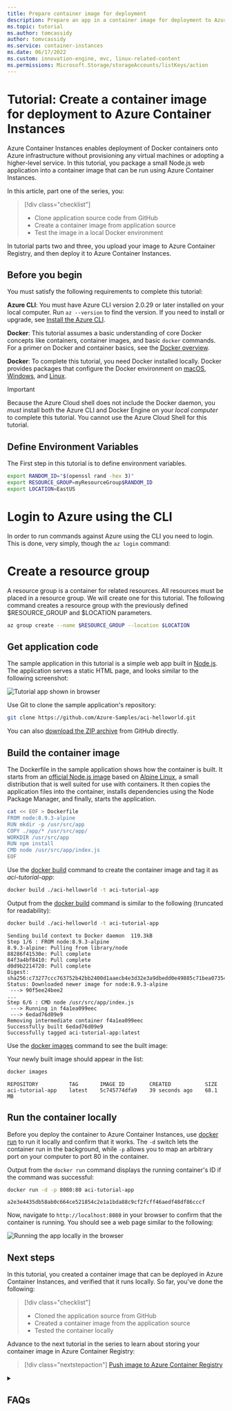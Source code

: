 ```yaml
---
title: Prepare container image for deployment
description: Prepare an app in a container image for deployment to Azure Container Instances
ms.topic: tutorial
ms.author: tomcassidy
author: tomvcassidy
ms.service: container-instances
ms.date: 06/17/2022
ms.custom: innovation-engine, mvc, linux-related-content
ms.permissions: Microsoft.Storage/storageAccounts/listKeys/action
---
```


# Tutorial: Create a container image for deployment to Azure Container Instances

Azure Container Instances enables deployment of Docker containers onto Azure infrastructure without provisioning any virtual machines or adopting a higher-level service. In this tutorial, you package a small Node.js web application into a container image that can be run using Azure Container Instances.

In this article, part one of the series, you:

> [!div class="checklist"]
> * Clone application source code from GitHub
> * Create a container image from application source
> * Test the image in a local Docker environment

In tutorial parts two and three, you upload your image to Azure Container Registry, and then deploy it to Azure Container Instances.

## Before you begin

You must satisfy the following requirements to complete this tutorial:

**Azure CLI**: You must have Azure CLI version 2.0.29 or later installed on your local computer. Run `az --version` to find the version. If you need to install or upgrade, see [Install the Azure CLI][azure-cli-install].

**Docker**: This tutorial assumes a basic understanding of core Docker concepts like containers, container images, and basic `docker` commands. For a primer on Docker and container basics, see the [Docker overview][docker-get-started].

**Docker**: To complete this tutorial, you need Docker installed locally. Docker provides packages that configure the Docker environment on [macOS][docker-mac], [Windows][docker-windows], and [Linux][docker-linux].

> [!IMPORTANT]
> Because the Azure Cloud shell does not include the Docker daemon, you *must* install both the Azure CLI and Docker Engine on your *local computer* to complete this tutorial. You cannot use the Azure Cloud Shell for this tutorial.

<!-- LINKS - External -->
[docker-get-started]: https://docs.docker.com/engine/docker-overview/
[docker-linux]: https://docs.docker.com/engine/installation/#supported-platforms
[docker-mac]: https://docs.docker.com/docker-for-mac/
[docker-windows]: https://docs.docker.com/docker-for-windows/

<!-- LINKS - Internal -->
[azure-cli-install]: /cli/azure/install-azure-cli


## Define Environment Variables

The First step in this tutorial is to define environment variables.

```bash
export RANDOM_ID="$(openssl rand -hex 3)"
export RESOURCE_GROUP=myResourceGroup$RANDOM_ID
export LOCATION=EastUS
```
# Login to Azure using the CLI

In order to run commands against Azure using the CLI you need to login. This is done, very simply, though the `az login` command:

# Create a resource group

A resource group is a container for related resources. All resources must be placed in a resource group. We will create one for this tutorial. The following command creates a resource group with the previously defined $RESOURCE_GROUP and $LOCATION parameters.

```bash
az group create --name $RESOURCE_GROUP --location $LOCATION
```

## Get application code

The sample application in this tutorial is a simple web app built in [Node.js][nodejs]. The application serves a static HTML page, and looks similar to the following screenshot:

![Tutorial app shown in browser][aci-tutorial-app]

Use Git to clone the sample application's repository:

```bash
git clone https://github.com/Azure-Samples/aci-helloworld.git
```

You can also [download the ZIP archive][aci-helloworld-zip] from GitHub directly.

## Build the container image

The Dockerfile in the sample application shows how the container is built. It starts from an [official Node.js image][docker-hub-nodeimage] based on [Alpine Linux][alpine-linux], a small distribution that is well suited for use with containers. It then copies the application files into the container, installs dependencies using the Node Package Manager, and finally, starts the application.

```bash
cat << EOF > Dockerfile
FROM node:8.9.3-alpine
RUN mkdir -p /usr/src/app
COPY ./app/* /usr/src/app/
WORKDIR /usr/src/app
RUN npm install
CMD node /usr/src/app/index.js
EOF
```

Use the [docker build][docker-build] command to create the container image and tag it as *aci-tutorial-app*:

```bash
docker build ./aci-helloworld -t aci-tutorial-app
```

Output from the [docker build][docker-build] command is similar to the following (truncated for readability):

```bash
docker build ./aci-helloworld -t aci-tutorial-app
```
```output
Sending build context to Docker daemon  119.3kB
Step 1/6 : FROM node:8.9.3-alpine
8.9.3-alpine: Pulling from library/node
88286f41530e: Pull complete
84f3a4bf8410: Pull complete
d0d9b2214720: Pull complete
Digest: sha256:c73277ccc763752b42bb2400d1aaecb4e3d32e3a9dbedd0e49885c71bea07354
Status: Downloaded newer image for node:8.9.3-alpine
 ---> 90f5ee24bee2
...
Step 6/6 : CMD node /usr/src/app/index.js
 ---> Running in f4a1ea099eec
 ---> 6edad76d09e9
Removing intermediate container f4a1ea099eec
Successfully built 6edad76d09e9
Successfully tagged aci-tutorial-app:latest
```

Use the [docker images][docker-images] command to see the built image:

Your newly built image should appear in the list:

```bash
docker images
```

```output
REPOSITORY          TAG       IMAGE ID        CREATED           SIZE
aci-tutorial-app    latest    5c745774dfa9    39 seconds ago    68.1 MB
```

## Run the container locally

Before you deploy the container to Azure Container Instances, use [docker run][docker-run] to run it locally and confirm that it works. The `-d` switch lets the container run in the background, while `-p` allows you to map an arbitrary port on your computer to port 80 in the container.

Output from the `docker run` command displays the running container's ID if the command was successful:

```bash
docker run -d -p 8080:80 aci-tutorial-app
```

```output
a2e3e4435db58ab0c664ce521854c2e1a1bda88c9cf2fcff46aedf48df86cccf
```

Now, navigate to `http://localhost:8080` in your browser to confirm that the container is running. You should see a web page similar to the following:

![Running the app locally in the browser][aci-tutorial-app-local]

## Next steps

In this tutorial, you created a container image that can be deployed in Azure Container Instances, and verified that it runs locally. So far, you've done the following:

> [!div class="checklist"]
> * Cloned the application source from GitHub
> * Created a container image from the application source
> * Tested the container locally

Advance to the next tutorial in the series to learn about storing your container image in Azure Container Registry:

> [!div class="nextstepaction"]
> [Push image to Azure Container Registry](container-instances-tutorial-prepare-acr.md)

<!--- IMAGES --->
[aci-tutorial-app]:./media/container-instances-quickstart/aci-app-browser.png
[aci-tutorial-app-local]: ./media/container-instances-tutorial-prepare-app/aci-app-browser-local.png

<!-- LINKS - External -->
[aci-helloworld-zip]: https://github.com/Azure-Samples/aci-helloworld/archive/master.zip
[alpine-linux]: https://alpinelinux.org/
[docker-build]: https://docs.docker.com/engine/reference/commandline/build/
[docker-get-started]: https://docs.docker.com/get-started/
[docker-hub-nodeimage]: https://store.docker.com/images/node
[docker-images]: https://docs.docker.com/engine/reference/commandline/images/
[docker-linux]: https://docs.docker.com/engine/installation/#supported-platforms
[docker-login]: https://docs.docker.com/engine/reference/commandline/login/
[docker-mac]: https://docs.docker.com/docker-for-mac/
[docker-push]: https://docs.docker.com/engine/reference/commandline/push/
[docker-run]: https://docs.docker.com/engine/reference/commandline/run/
[docker-tag]: https://docs.docker.com/engine/reference/commandline/tag/
[docker-windows]: https://docs.docker.com/docker-for-windows/
[nodejs]: https://nodejs.org

<!-- LINKS - Internal -->
[azure-cli-install]: /cli/azure/install-azure-cli

<details>
<summary><h2>FAQs</h2></summary>

#### Q. What is the command-specific breakdown of permissions needed to implement this doc? 

A. _Format: Commands as they appears in the doc | list of unique permissions needed to run each of those commands_
  - '```bash\ndocker images\n```'
      - 'Microsoft.Storage/storageAccounts/listKeys/action'
      - 'Microsoft.Web/hosts/keys/action'
      - 'Microsoft.ContainerService/managedClusters/list'
      - 'Microsoft.ContainerRegistry/registries/showQuotaLimitations'
      - 'Microsoft.Storage/storageAccounts/read'
      - 'Microsoft.ContainerRegistry/registries/listPermissionsResult'
      - 'Microsoft.ContainerInstance/containerGroups/list'
      - 'Microsoft.ContainerRegistry/registries/showPermissions'
      - 'Microsoft.Storage/storageAccounts/regenerateKey/action'
      - 'Microsoft.ContainerInstance/containerGroups/read'
      - 'Microsoft.ContainerRegistry/registries/replications/read'
      - 'Microsoft.ContainerRegistry/registries/images/read' 
  - '```bash\ndocker run -d -p 8080:80 aci-tutorial-app\n```'
      - 'Microsoft.Network/loadBalancers/providers/microsoft.insights/diagnosticSettings/write'
      - 'Microsoft.Network/virtualNetworks/providers/microsoft.insights/logProfiles/read'
      - 'Microsoft.Web/sites/providers/microsoft.insights/read'
      - 'Microsoft.Network/virtualNetworks/providers/microsoft.insights/diagnosticSettings/read', 'Microsoft.Web/sites/read'
      - 'Microsoft.Network/virtualNetworks/providers/microsoft.insights/write'
      - 'Microsoft.Network/loadBalancers/providers/microsoft.insights/write'
      - 'Microsoft.Network/networkInterfaces/providers/microsoft.insights/logProfiles/read'
      - 'Microsoft.Web/sites/providers/microsoft.insights/write'
      - 'Microsoft.Network/networkInterfaces/providers/microsoft.insights/diagnosticSettings/read'
      - 'Microsoft.Network/networkInterfaces/providers/microsoft.insights/write'
      - 'Microsoft.Web/sites/providers/diagnosticSettings/read'
      - 'Microsoft.Network/loadBalancers/providers/microsoft.insights/read'
      - 'Microsoft.Network/networkInterfaces/providers/microsoft.insights/diagnosticSettings/write'
      - 'Microsoft.Storage/storageAccounts/listKeys/action'
      - 'Microsoft.Network/virtualNetworks/providers/microsoft.insights/diagnosticSettings/write'
      - 'Microsoft.Storage/storageAccounts/read'
      - 'Microsoft.Network/networkInterfaces/providers/microsoft.insights/read'
      - 'Microsoft.Web/sites/metricDefinitions/list'
      - 'Microsoft.Web/sites/metrics/list'
      - 'Microsoft.Web/sites/providers/microsoft.insights/logProfiles/write'
      - 'Microsoft.Network/networkInterfaces/providers/microsoft.insights/logProfiles/write'
      - 'Microsoft.Web/sites/providers/microsoft.insights/alertrules/read'
      - 'Microsoft.Web/sites/metrics/write'
      - 'Microsoft.Network/loadBalancers/read'
      - 'Microsoft.Web/sites/stop/action'
      - 'Microsoft.Network/networkInterfaces/providers/diagnosticSettings/read'
      - 'Microsoft.Network/virtualNetworks/providers/microsoft.insights/read'
      - 'Microsoft.Web/sites/write'
      - 'Microsoft.Web/sites/metrics/read'
      - 'Microsoft.Network/loadBalancers/providers/diagnosticSettings/read'
      - 'Microsoft.Network/loadBalancers/providers/microsoft.insights/logProfiles/write'
      - 'Microsoft.Network/loadBalancers/providers/microsoft.insights/diagnosticSettings/read'
      - 'Microsoft.ContainerInstance/containerGroups/delete'
      - 'Microsoft.Network/virtualNetworks/providers/microsoft.insights/logProfiles/write'
      - 'Microsoft.Storage/storageAccounts/listkeys/action'
      - 'Microsoft.Network/publicIPAddresses/read'
      - 'Microsoft.Network/loadBalancers/providers/microsoft.insights/logProfiles/read'
      - 'Microsoft.Web/sites/providers/microsoft.insights/diagnosticSettings/write'
      - 'Microsoft.Web/sites/metricDefinitions/write'
      - 'Microsoft.Network/virtualNetworks/read'
      - 'Microsoft.Network/networkInterfaces/read'
      - 'Microsoft.Web/sites/metricDefinitions/read'
      - 'Microsoft.ContainerInstance/containerGroups/write'
      - 'Microsoft.Web/sites/providers/microsoft.insights/alertrules/write'
      - 'Microsoft.Web/sites/providers/microsoft.insights/logProfiles/read'
      - 'Microsoft.Web/sites/providers/microsoft.insights/diagnosticSettings/read'
      - 'Microsoft.Web/sites/providers/microsoft.insights/alertrules/delete'
      - 'Microsoft.Network/virtualNetworks/providers/diagnosticSettings/read'
      - 'Microsoft.Network/virtualNetworks/subnets/read'
      - 'Microsoft.Network/virtualNetworks/subnets/write'
      - 'Microsoft.ContainerInstance/containerGroups/delete'
      - 'Microsoft.Network/virtualNetworks/read'
      - 'Microsoft.ContainerInstance/containerGroups/write'
      - 'Microsoft.Network/virtualNetworks/subnets/join/action'

#### Q. What requirements do I need to satisfy to complete this tutorial? 

A. You need to have Azure CLI version 2.0.29 or later installed on your local computer. Run 'az --version' to check the version. If you need to install or upgrade Azure CLI, you can refer to the guide on [Install the Azure CLI](/cli/azure/install-azure-cli). Additionally, you need Docker installed locally. Docker provides packages for configuring the Docker environment on [macOS](https://docs.docker.com/docker-for-mac/), [Windows](https://docs.docker.com/docker-for-windows/), and [Linux](https://docs.docker.com/engine/installation/#supported-platforms).


#### Q. How can I clone the sample application's repository? 

A. You can use Git to clone the sample application's repository by running the following command: `git clone https://github.com/Azure-Samples/aci-helloworld.git`. Alternatively, you can also download the ZIP archive directly from [GitHub](https://github.com/Azure-Samples/aci-helloworld/archive/master.zip).


#### Q. How can I build the container image? 

A. To build the container image, you can use the `docker build` command. Make sure you are in the root directory of the cloned sample application. The Dockerfile in the sample application specifies the steps for building the container image. Run the following command: `docker build ./aci-helloworld -t aci-tutorial-app`. This command builds the image using the Dockerfile in the `aci-helloworld` directory and tags it as `aci-tutorial-app`.


#### Q. How can I run the container locally? 

A. Before deploying the container to Azure Container Instances, you can run it locally using the `docker run` command. This command runs the container in the background and maps port 8080 on your computer to port 80 in the container. Run the following command: `docker run -d -p 8080:80 aci-tutorial-app`. After running the command, you can navigate to `http://localhost:8080` in your browser to confirm that the container is running. You should see a web page similar to the one shown in the tutorial.


#### Q. What are the next steps after completing this tutorial? 

A. After completing this tutorial, you have created a container image that can be deployed in Azure Container Instances and verified that it runs locally. The next step is to learn about storing your container image in Azure Container Registry. You can proceed to the next tutorial in the series, [Push image to Azure Container Registry](container-instances-tutorial-prepare-acr.md), to learn more.

</details>
